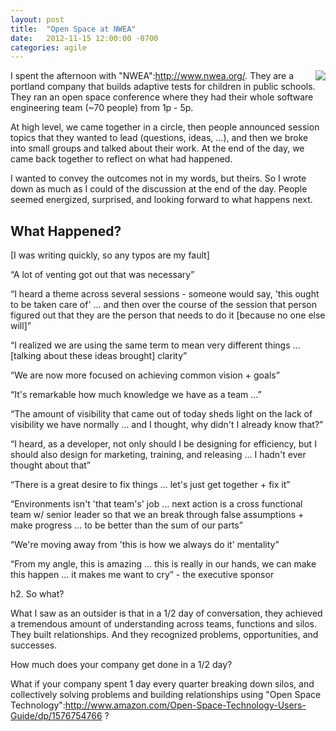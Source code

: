 ```yaml
---
layout: post
title:  "Open Space at NWEA"
date:   2012-11-15 12:00:00 -0700
categories: agile
---
```

<a href="http://www.flickr.com/photos/onemanswalk/8189095047/in/photostream" style="float:right;margin-left: 10px;"><img src="http://farm9.staticflickr.com/8342/8189095047_63136d45d2.jpg" class="alignnone size-medium wp-image-272" /></a>

I spent the afternoon with "NWEA":http://www.nwea.org/. They are a portland company that builds adaptive tests for children in public schools. They ran an open space conference where they had their whole software engineering team (~70 people) from 1p - 5p.

At high level, we came together in a circle, then people announced session topics that they wanted to lead (questions, ideas, …), and then we broke into small groups and talked about their work. At the end of the day, we came back together to reflect on what had happened.

I wanted to convey the outcomes not in my words, but theirs. So I wrote down as much as I could of the discussion at the end of the day. People seemed energized, surprised, and looking forward to what happens next.

## What Happened?

[I was writing quickly, so any typos are my fault]

“A lot of venting got out that was necessary”

“I heard a theme across several sessions - someone would say, 'this ought to be taken care of' … and then over the course of the session that person figured out that they are the person that needs to do it [because no one else will]”

“I realized we are using the same term to mean very different things … [talking about these ideas brought] clarity”

“We are now more focused on achieving common vision + goals”

“It's remarkable how much knowledge we have as a team …”

“The amount of visibility that came out of today sheds light on the lack of visibility we have normally … and I thought, why didn't I already know that?”

“I heard, as a developer, not only should I be designing for efficiency, but I should also design for marketing, training, and releasing … I hadn't ever thought about that”

“There is a great desire to fix things … let's just get together + fix it”

“Environments isn't 'that team's' job … next action is a cross functional team w/ senior leader so that we an break through false assumptions + make progress … to be better than the sum of our parts”

“We're moving away from 'this is how we always do it' mentality”

“From my angle, this is amazing … this is really in our hands, we can make this happen … it makes me want to cry” - the executive sponsor

h2. So what?

What I saw as an outsider is that in a 1/2 day of conversation, they achieved a tremendous amount of understanding across teams, functions and silos. They built relationships. And they recognized problems, opportunities, and successes.

How much does your company get done in a 1/2 day? 

What if your company spent 1 day every quarter breaking down silos, and collectively solving problems and building relationships using "Open Space Technology":http://www.amazon.com/Open-Space-Technology-Users-Guide/dp/1576754766 ?<div style="display:none"><a href="http://fivebestessaywritingservices.blogspot.com/">http://fivebestessaywritingservices.blogspot.com</a></div>
